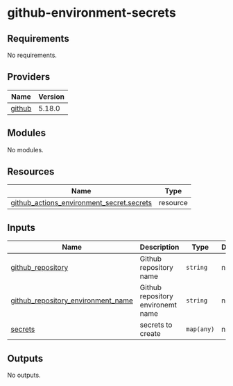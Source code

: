 # github-environment-secrets

<!-- BEGINNING OF PRE-COMMIT-TERRAFORM DOCS HOOK -->
## Requirements

No requirements.

## Providers

| Name | Version |
|------|---------|
| <a name="provider_github"></a> [github](#provider\_github) | 5.18.0 |

## Modules

No modules.

## Resources

| Name | Type |
|------|------|
| [github_actions_environment_secret.secrets](https://registry.terraform.io/providers/hashicorp/github/latest/docs/resources/actions_environment_secret) | resource |

## Inputs

| Name | Description | Type | Default | Required |
|------|-------------|------|---------|:--------:|
| <a name="input_github_repository"></a> [github\_repository](#input\_github\_repository) | Github repository name | `string` | n/a | yes |
| <a name="input_github_repository_environment_name"></a> [github\_repository\_environment\_name](#input\_github\_repository\_environment\_name) | Github repository environemt name | `string` | n/a | yes |
| <a name="input_secrets"></a> [secrets](#input\_secrets) | secrets to create | `map(any)` | n/a | yes |

## Outputs

No outputs.
<!-- END OF PRE-COMMIT-TERRAFORM DOCS HOOK -->
